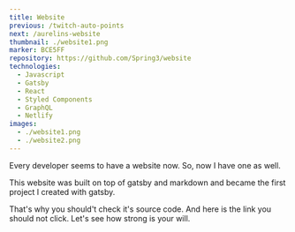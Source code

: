```yaml
---
title: Website
previous: /twitch-auto-points
next: /aurelins-website
thumbnail: ./website1.png
marker: BCE5FF
repository: https://github.com/Spring3/website
technologies:
  - Javascript
  - Gatsby
  - React
  - Styled Components
  - GraphQL
  - Netlify
images:
  - ./website1.png
  - ./website2.png
---
```


Every developer seems to have a website now. So, now I have one as well.

This website was built on top of gatsby and markdown and became the first project I created with gatsby.

That's why you should't check it's source code. And here is the link you should not click. Let's see how strong is your will.
